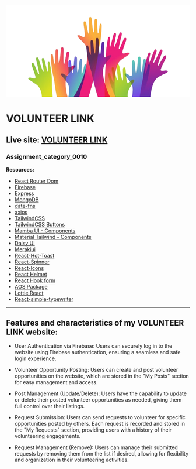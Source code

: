 ![VOLUNTEER LINK](/public/logo.png)

# VOLUNTEER LINK

## Live site: [VOLUNTEER LINK](https://volunteer-link-f176e.web.app/)

### Assignment_category_0010

 
**Resources:**

- [React Router Dom](https://reactrouter.com/en/main)
- [Firebase](https://firebase.google.com/)
- [Express](https://expressjs.com/)
- [MongoDB](https://www.mongodb.com/)
- [date-fns](https://date-fns.org/)
- [axios](https://axios-http.com/docs/intro)
- [TailwindCSS](https://tailwindcss.com/)
- [TailwindCSS Buttons](https://devdojo.com/tailwindcss/buttons)
- [Mamba UI - Components](https://mambaui.com/components)
- [Material Tailwind - Components](https://www.material-tailwind.com/)
- [Daisy UI](https://daisyui.com/)
- [Merakiui](https://merakiui.com/)
- [React-Hot-Toast](https://react-hot-toast.com/)
- [React-Spinner](https://www.npmjs.com/package/react-spinners)
- [React-Icons](https://react-icons.github.io/react-icons/)
- [React Helmet](https://www.npmjs.com/package/react-helmet)
- [React Hook form](https://react-hook-form.com/)
- [AOS Package](https://michalsnik.github.io/aos/)
- [Lottie React](https://lottiefiles.com/free-animations/react)
- [React-simple-typewriter](https://www.npmjs.com/package/react-simple-typewriter)




______________________________________________________________________________________

## Features and characteristics of my VOLUNTEER LINK website:

- User Authentication via Firebase: Users can securely log in to the website using Firebase authentication, ensuring a seamless and safe login experience.

- Volunteer Opportunity Posting: Users can create and post volunteer opportunities on the website, which are stored in the "My Posts" section for easy management and access.

- Post Management (Update/Delete): Users have the capability to update or delete their posted volunteer opportunities as needed, giving them full control over their listings.

- Request Submission: Users can send requests to volunteer for specific opportunities posted by others. Each request is recorded and stored in the "My Requests" section, providing users with a history of their volunteering engagements.

- Request Management (Remove): Users can manage their submitted requests by removing them from the list if desired, allowing for flexibility and organization in their volunteering activities.